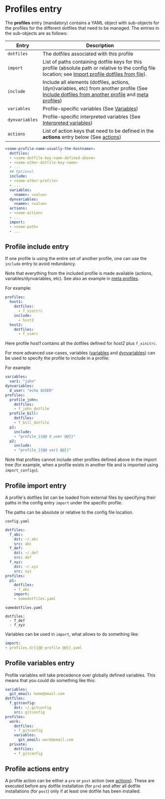 # Profiles entry

The **profiles** entry (mandatory) contains a YAML object with sub-objects for the profiles for the different dotfiles that need to be managed.  The entries in the sub-objects are as follows:

Entry    | Description
-------- | -------------
`dotfiles` | The dotfiles associated with this profile
`import` | List of paths containing dotfile keys for this profile (absolute path or relative to the config file location; see [Import profile dotfiles from file](config-profiles.md#profile-import-entry)).
`include` | Include all elements (dotfiles, actions, (dyn)variables, etc) from another profile (See [Include dotfiles from another profile](config-profiles.md#profile-include-entry) and [meta profiles](howto/group-hosts.md))
`variables` | Profile-specific variables (See [Variables](config-file.md#variables))
`dynvariables` | Profile-specific interpreted variables (See [Interpreted variables](config-dynvars.md))
`actions` | List of action keys that need to be defined in the **actions** entry below (See [actions](config-actions.md))

```yaml
<some-profile-name-usually-the-hostname>:
  dotfiles:
  - <some-dotfile-key-name-defined-above>
  - <some-other-dotfile-key-name>
  - ...
  ## Optional
  include:
  - <some-other-profile>
  - ...
  variables:
    <name>: <value>
  dynvariables:
    <name>: <value>
  actions:
  - <some-action>
  - ...
  import:
  - <some-path>
  - ...
```

## Profile include entry

If one profile is using the entire set of another profile, one can use
the `include` entry to avoid redundancy.

Note that everything from the included profile is made available
(actions, variables/dynvariables, etc). See also an example in
[meta profiles](howto/group-hosts.md).

For example:
```yaml
profiles:
  host1:
    dotfiles:
      - f_xinitrc
    include:
      - host2
  host2:
    dotfiles:
      - f_vimrc
```
Here profile *host1* contains all the dotfiles defined for *host2* plus `f_xinitrc`.

For more advanced use-cases, variables
([variables](config-variables.md) and [dynvariables](config-dynvars.md))
can be used to specify the profile to include in a profile:

For example:
```yaml
variables:
  var1: "john"
dynvariables:
  d_user: "echo $USER"
profiles:
  profile_john:
    dotfiles:
    - f_john_dotfile
  profile_bill:
    dotfiles:
    - f_bill_dotfile
  p1:
    include:
    - "profile_{{@@ d_user @@}}"
  p2:
    include:
    - "profile_{{@@ var1 @@}}"
```

Note that profiles cannot include other profiles defined above in
the import tree (for example, when a profile exists in another file and is imported using `import_configs`).

## Profile import entry

A profile's dotfiles list can be loaded from external files
by specifying their paths in the config entry `import` under the specific profile.

The paths can be absolute or relative to the config file location.

`config.yaml`
```yaml
dotfiles:
  f_abc:
    dst: ~/.abc
    src: abc
  f_def:
    dst: ~/.def
    src: def
  f_xyz:
    dst: ~/.xyz
    src: xyz
profiles:
  p1:
    dotfiles:
    - f_abc
    import:
    - somedotfiles.yaml
```

`somedotfiles.yaml`
```
dotfiles:
  - f_def
  - f_xyz
```

Variables can be used in `import`, what allows to do something like:
```yaml
import:
- profiles.d/{{@@ profile @@}}.yaml
```

## Profile variables entry

Profile variables will take precedence over globally defined variables.
This means that you could do something like this:
```yaml
variables:
  git_email: home@email.com
dotfiles:
  f_gitconfig:
    dst: ~/.gitconfig
    src: gitconfig
profiles:
  work:
    dotfiles:
    - f_gitconfig
    variables:
      git_email: work@email.com
  private:
    dotfiles:
    - f_gitconfig
```

## Profile actions entry

A profile action can be either a `pre` or `post` action (see [actions](config-actions.md)).
These are executed before any dotfile installation (for `pre`) and after all dotfile installations (for `post`)
only if at least one dotfile has been installed.